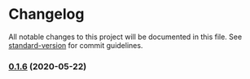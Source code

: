 # Changelog

All notable changes to this project will be documented in this file. See [standard-version](https://github.com/conventional-changelog/standard-version) for commit guidelines.

### [0.1.6](http://gitlab.alibaba-inc.com/wb-yzw695400/ceval/compare/v0.1.7...v0.1.6) (2020-05-22)
